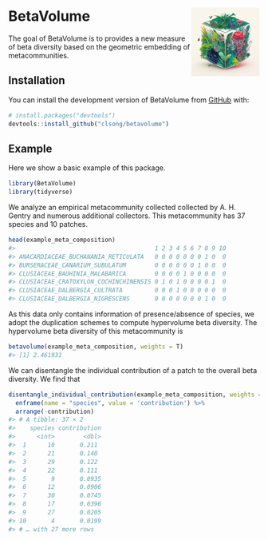 
<!-- README.md is generated from README.Rmd. Please edit that file -->

# BetaVolume <img src="man/figures/logo_2.png" align="right" height="137" />

The goal of BetaVolume is to provides a new measure of beta diversity
based on the geometric embedding of metacommunities.

## Installation

You can install the development version of BetaVolume from
[GitHub](https://github.com/) with:

``` r
# install.packages("devtools")
devtools::install_github("clsong/betavolume")
```

## Example

Here we show a basic example of this package.

``` r
library(BetaVolume)
library(tidyverse)
```

We analyze an empirical metacommunity collected collected by A. H.
Gentry and numerous additional collectors. This metacommunity has 37
species and 10 patches.

``` r
head(example_meta_composition)
#>                                       1 2 3 4 5 6 7 8 9 10
#> ANACARDIACEAE_BUCHANANIA_RETICULATA   0 0 0 0 0 0 0 1 0  0
#> BURSERACEAE_CANARIUM_SUBULATUM        0 0 0 0 0 0 1 0 0  0
#> CLUSIACEAE_BAUHINIA_MALABARICA        0 0 0 0 1 0 0 0 0  0
#> CLUSIACEAE_CRATOXYLON_COCHINCHINENSIS 0 1 0 1 0 0 0 0 1  0
#> CLUSIACEAE_DALBERGIA_CULTRATA         0 0 0 1 0 0 0 0 0  0
#> CLUSIACEAE_DALBERGIA_NIGRESCENS       0 0 0 0 0 0 0 1 0  0
```

As this data only contains information of presence/absence of species,
we adopt the duplication schemes to compute hypervolume beta diversity.
The hypervolume beta diversity of this metacommunity is

``` r
betavolume(example_meta_composition, weights = T)
#> [1] 2.461931
```

We can disentangle the individual contribution of a patch to the overall
beta diversity. We find that

``` r
disentangle_individual_contribution(example_meta_composition, weights = T) %>% 
  enframe(name = "species", value = 'contribution') %>% 
  arrange(-contribution)
#> # A tibble: 37 × 2
#>    species contribution
#>      <int>        <dbl>
#>  1      10       0.211 
#>  2      21       0.140 
#>  3      29       0.122 
#>  4      22       0.111 
#>  5       9       0.0935
#>  6      12       0.0906
#>  7      30       0.0745
#>  8      17       0.0396
#>  9      27       0.0205
#> 10       4       0.0199
#> # … with 27 more rows
```
